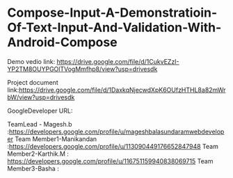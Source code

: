 # Compose-Input-A-Demonstratioin-Of-Text-Input-And-Validation-With-Android-Compose

Demo vedio link: https://drive.google.com/file/d/1CukvEZzI-YP2TM8OUYPGOlTVogMmfhp8/view?usp=drivesdk

Project document link:https://drive.google.com/file/d/1DaxkqNjecwdXpK6OUfzHTHL8a82mWrbW/view?usp=drivesdk

GoogleDeveloper URL:

TeamLead - Magesh.b :https://developers.google.com/profile/u/mageshbalasundaramwebdeveloper
Team Member1-Manikandan :https://developers.google.com/profile/u/113090449176652847948
Team Member2-Karthik.M : https://developers.google.com/profile/u/116751159940838069715
Team Member3-Basha :
